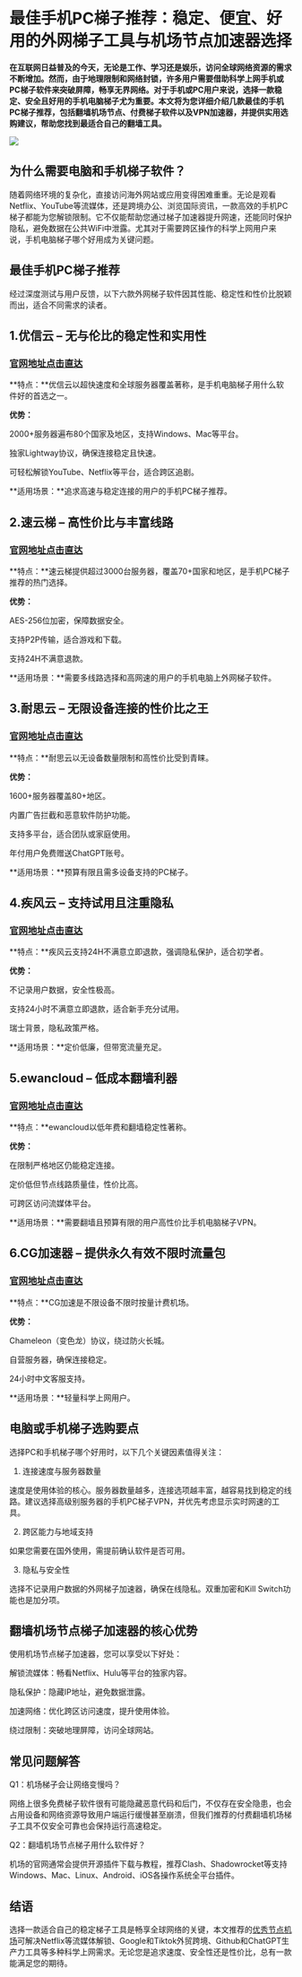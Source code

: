 # 最佳手机PC梯子推荐：稳定、便宜、好用的外网梯子工具与机场节点加速器选择

**在互联网日益普及的今天，无论是工作、学习还是娱乐，访问全球网络资源的需求不断增加。然而，由于地理限制和网络封锁，许多用户需要借助科学上网手机或PC梯子软件来突破屏障，畅享无界网络。对于手机或PC用户来说，选择一款稳定、安全且好用的手机电脑梯子尤为重要。本文将为您详细介绍几款最佳的手机PC梯子推荐，包括翻墙机场节点、付费梯子软件以及VPN加速器，并提供实用选购建议，帮助您找到最适合自己的翻墙工具。**

![](https://www.cnvintage.org/assets/files/2025-05-16/1747374200-332509-image.png)


## **为什么需要电脑和手机梯子软件？**

随着网络环境的复杂化，直接访问海外网站或应用变得困难重重。无论是观看Netflix、YouTube等流媒体，还是跨境办公、浏览国际资讯，一款高效的手机PC梯子都能为您解锁限制。它不仅能帮助您通过梯子加速器提升网速，还能同时保护隐私，避免数据在公共WiFi中泄露。尤其对于需要跨区操作的科学上网用户来说，手机电脑梯子哪个好用成为关键问题。

## **最佳手机PC梯子推荐**

经过深度测试与用户反馈，以下六款外网梯子软件因其性能、稳定性和性价比脱颖而出，适合不同需求的读者。

## **1.优信云** **– 无与伦比的稳定性和实用性**

### [官网地址点击直达](https://go.1vpn.cc/uxin)

**特点：**优信云以超快速度和全球服务器覆盖著称，是手机电脑梯子用什么软件好的首选之一。

**优势：**

2000+服务器遍布80个国家及地区，支持Windows、Mac等平台。

独家Lightway协议，确保连接稳定且快速。

可轻松解锁YouTube、Netflix等平台，适合跨区追剧。

**适用场景：**追求高速与稳定连接的用户的手机PC梯子推荐。

## **2.速云梯** **– 高性价比与丰富线路**

### [官网地址点击直达](https://go.1vpn.cc/suyu)

**特点：**速云梯提供超过3000台服务器，覆盖70+国家和地区，是手机PC梯子推荐的热门选择。

**优势：**

AES-256位加密，保障数据安全。

支持P2P传输，适合游戏和下载。

支持24H不满意退款。

**适用场景：**需要多线路选择和高网速的用户的手机电脑上外网梯子软件。

## **3.耐思云** **– 无限设备连接的性价比之王**

### [官网地址点击直达](https://go.1vpn.cc/nisi)

**特点：**耐思云以无设备数量限制和高性价比受到青睐。

**优势：**

1600+服务器覆盖80+地区。

内置广告拦截和恶意软件防护功能。

支持多平台，适合团队或家庭使用。

年付用户免费赠送ChatGPT账号。

**适用场景：**预算有限且需多设备支持的PC梯子。

## **4.疾风云** **– 支持试用且注重隐私**

### [官网地址点击直达](https://go.1vpn.cc/jife)

**特点：**疾风云支持24H不满意立即退款，强调隐私保护，适合初学者。

**优势：**

不记录用户数据，安全性极高。

支持24小时不满意立即退款，适合新手充分试用。

瑞士背景，隐私政策严格。

**适用场景：**定价低廉，但带宽流量充足。

## **5.ewancloud** **– 低成本翻墙利器**

### [官网地址点击直达](https://go.1vpn.cc/ewan)

**特点：**ewancloud以低年费和翻墙稳定性著称。

**优势：**

在限制严格地区仍能稳定连接。

定价低但节点线路质量佳，性价比高。

可跨区访问流媒体平台。

**适用场景：**需要翻墙且预算有限的用户高性价比手机电脑梯子VPN。

## **6.CG加速器** **– 提供永久有效不限时流量包**

### [官网地址点击直达](https://go.1vpn.cc/cybg)

**特点：**CG加速是不限设备不限时按量计费机场。

**优势：**

Chameleon（变色龙）协议，绕过防火长城。

自营服务器，确保连接稳定。

24小时中文客服支持。

**适用场景：**轻量科学上网用户。

## **电脑或手机梯子选购要点**

选择PC和手机梯子哪个好用时，以下几个关键因素值得关注：

1. 连接速度与服务器数量

速度是使用体验的核心。服务器数量越多，连接选项越丰富，越容易找到稳定的线路。建议选择高级别服务器的手机PC梯子VPN，并优先考虑显示实时网速的工具。

2. 跨区能力与地域支持

如果您需要在国外使用，需提前确认软件是否可用。

3. 隐私与安全性

选择不记录用户数据的外网梯子加速器，确保在线隐私。双重加密和Kill Switch功能也是加分项。


## **翻墙机场节点梯子加速器的核心优势**

使用机场节点梯子加速器，您可以享受以下好处：

解锁流媒体：畅看Netflix、Hulu等平台的独家内容。

隐私保护：隐藏IP地址，避免数据泄露。

加速网络：优化跨区访问速度，提升使用体验。

绕过限制：突破地理屏障，访问全球网站。

## **常见问题解答**

Q1：机场梯子会让网络变慢吗？

网络上很多免费梯子软件很有可能隐藏恶意代码和后门，不仅存在安全隐患，也会占用设备和网络资源导致用户端运行缓慢甚至崩溃，但我们推荐的付费翻墙机场梯子工具不仅安全可靠也会保持运行高速稳定。

Q2：翻墙机场节点梯子用什么软件好？

机场的官网通常会提供开源插件下载与教程，推荐Clash、Shadowrocket等支持Windows、Mac、Linux、Android、iOS各操作系统全平台插件。

## **结语**

选择一款适合自己的稳定梯子工具是畅享全球网络的关键，本文推荐的[优秀节点机场](https://gitlab.com/cnvpn/2025tizi)可解决Netflix等流媒体解锁、Google和Tiktok外贸跨境、Github和ChatGPT生产力工具等多种科学上网需求。无论您是追求速度、安全性还是性价比，总有一款能满足您的期待。
